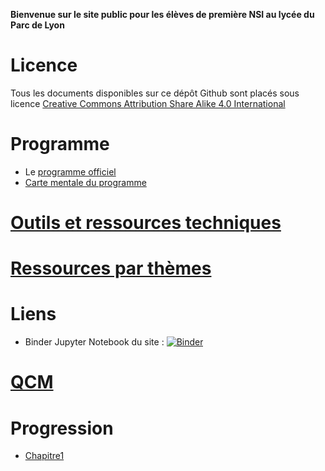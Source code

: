 
__Bienvenue sur le site public pour les élèves de première NSI au lycée du Parc de Lyon__

# Licence

Tous les documents disponibles sur ce dépôt Github sont placés sous licence [Creative Commons Attribution Share Alike 4.0 International](https://github.com/frederic-junier/ISN/blob/master/LICENSE)


# Programme 

* Le  [programme officiel](Programme/PPL18_Numerique-sciences-informatiques_SPE_1eGen_1025707.pdf)
* [Carte mentale du programme](Programme/PremièreNSI.jpg)

# [Outils et ressources techniques](outils/outils.md)

# [Ressources par thèmes](ressources/ressources.md)

# Liens 

* Binder Jupyter Notebook du site : [![Binder](https://mybinder.org/badge_logo.svg)](https://mybinder.org/v2/gh/parc-nsi/premiere-nsi/master)


# [QCM](qcm/qcm.md)


# Progression


* [Chapitre1](chapitre1/chapitre1.md)





